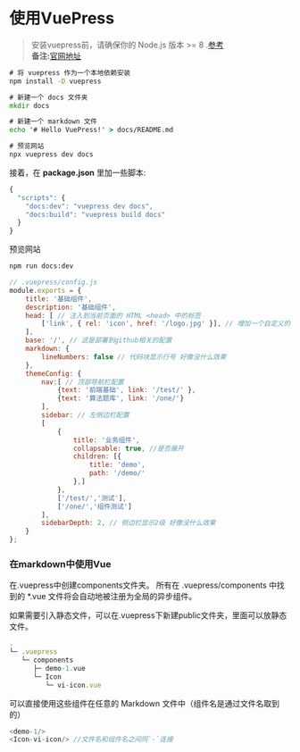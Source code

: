 # 使用VuePress

> 安装vuepress前，请确保你的 Node.js 版本 >= 8 .[参考](https://segmentfault.com/a/1190000017242116)  
> **备注:**[官网地址](https://vuepress.vuejs.org/zh/guide/getting-started.html)

```cmd
# 将 vuepress 作为一个本地依赖安装
npm install -D vuepress

# 新建一个 docs 文件夹
mkdir docs

# 新建一个 markdown 文件
echo '# Hello VuePress!' > docs/README.md

# 预览网站
npx vuepress dev docs
```

接着，在 **package.json** 里加一些脚本:

```js
{
  "scripts": {
    "docs:dev": "vuepress dev docs",
    "docs:build": "vuepress build docs"
  }
}
```

预览网站

```cmd
npm run docs:dev
```

```js
// .vuepress/config.js
module.exports = {
    title: '基础组件',
    description: '基础组件',
    head: [ // 注入到当前页面的 HTML <head> 中的标签
        ['link', { rel: 'icon', href: '/logo.jpg' }], // 增加一个自定义的 favicon(网页标签的图标)
    ],
    base: '/', // 这是部署到github相关的配置
    markdown: {
        lineNumbers: false // 代码块显示行号 好像没什么效果
    },
    themeConfig: {
        nav:[ // 顶部导航栏配置
            {text: '前端基础', link: '/test/' },
            {text: '算法题库', link: '/one/'}
        ],
        sidebar: // 左侧边栏配置
        [
            {
                title: '业务组件',
                collapsable: true, //是否展开
                children: [{
                    title: 'demo',
                    path: '/demo/'
                },]
            },
            ['/test/','测试'],
            ['/one/','组件测试']
        ], 
        sidebarDepth: 2, // 侧边栏显示2级 好像没什么效果
    }
};
```

### 在markdown中使用Vue

在.vuepress中创建components文件夹。
所有在 .vuepress/components 中找到的 *.vue 文件将会自动地被注册为全局的异步组件。

如果需要引入静态文件，可以在.vuepress下新建public文件夹，里面可以放静态文件。

```js
.
└─ .vuepress
   └─ components
      ├─ demo-1.vue
      └─ Icon
         └─ vi-icon.vue
```
可以直接使用这些组件在任意的 Markdown 文件中（组件名是通过文件名取到的）
```js
<demo-1/>
<Icon-vi-icon/> //文件名和组件名之间同`-`连接
```

<comments />

